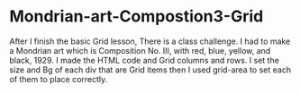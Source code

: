 # Mondrian-art-Compostion3-Grid
After I finish the basic Grid lesson, There is a class challenge. I had to make a Mondrian art which is Composition No. III, with red, blue, yellow, and black, 1929. I made the HTML code and Grid columns and rows. I set the size and Bg of each div that are Grid items then I used grid-area to set each of them to place correctly. 
